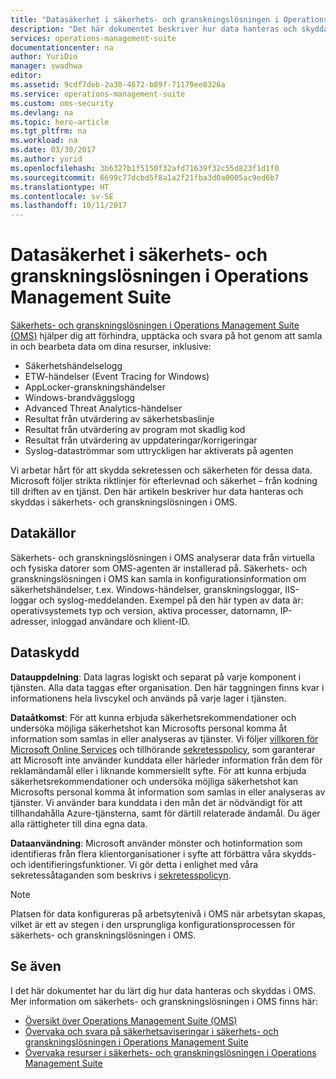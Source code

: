 ```yaml
---
title: "Datasäkerhet i säkerhets- och granskningslösningen i Operations Management Suite | Microsoft Docs"
description: "Det här dokumentet beskriver hur data hanteras och skyddas i säkerhets- och granskningslösningen i Operations Management Suite."
services: operations-management-suite
documentationcenter: na
author: YuriDio
manager: swadhwa
editor: 
ms.assetid: 9cdf7deb-2a30-4672-b89f-71179ee8326a
ms.service: operations-management-suite
ms.custom: oms-security
ms.devlang: na
ms.topic: hero-article
ms.tgt_pltfrm: na
ms.workload: na
ms.date: 03/30/2017
ms.author: yurid
ms.openlocfilehash: 3b6327b1f5150f32afd71639f32c55d823f1d1f0
ms.sourcegitcommit: 6699c77dcbd5f8a1a2f21fba3d0a0005ac9ed6b7
ms.translationtype: HT
ms.contentlocale: sv-SE
ms.lasthandoff: 10/11/2017
---
```

# <a name="operations-management-suite-security-and-audit-solution-data-security"></a>Datasäkerhet i säkerhets- och granskningslösningen i Operations Management Suite
[Säkerhets- och granskningslösningen i Operations Management Suite (OMS)](operations-management-suite-overview.md) hjälper dig att förhindra, upptäcka och svara på hot genom att samla in och bearbeta data om dina resurser, inklusive:

* Säkerhetshändelselogg
* ETW-händelser (Event Tracing for Windows)
* AppLocker-granskningshändelser
* Windows-brandväggslogg
* Advanced Threat Analytics-händelser
* Resultat från utvärdering av säkerhetsbaslinje
* Resultat från utvärdering av program mot skadlig kod
* Resultat från utvärdering av uppdateringar/korrigeringar
* Syslog-dataströmmar som uttryckligen har aktiverats på agenten

Vi arbetar hårt för att skydda sekretessen och säkerheten för dessa data. Microsoft följer strikta riktlinjer för efterlevnad och säkerhet – från kodning till driften av en tjänst.
Den här artikeln beskriver hur data hanteras och skyddas i säkerhets- och granskningslösningen i OMS.

## <a name="data-sources"></a>Datakällor
Säkerhets- och granskningslösningen i OMS analyserar data från virtuella och fysiska datorer som OMS-agenten är installerad på. Säkerhets- och granskningslösningen i OMS kan samla in konfigurationsinformation om säkerhetshändelser, t.ex. Windows-händelser, granskningsloggar, IIS-loggar och syslog-meddelanden. Exempel på den här typen av data är: operativsystemets typ och version, aktiva processer, datornamn, IP-adresser, inloggad användare och klient-ID.  

## <a name="data-protection"></a>Dataskydd
**Datauppdelning**: Data lagras logiskt och separat på varje komponent i tjänsten. Alla data taggas efter organisation. Den här taggningen finns kvar i informationens hela livscykel och används på varje lager i tjänsten. 

**Dataåtkomst**: För att kunna erbjuda säkerhetsrekommendationer och undersöka möjliga säkerhetshot kan Microsofts personal komma åt information som samlas in eller analyseras av tjänster. Vi följer [villkoren för Microsoft Online Services](http://www.microsoftvolumelicensing.com/DocumentSearch.aspx?Mode=3&DocumentTypeId=31) och tillhörande [sekretesspolicy](https://www.microsoft.com/privacystatement/en-us/OnlineServices/Default.aspx), som garanterar att Microsoft inte använder kunddata eller härleder information från dem för reklamändamål eller i liknande kommersiellt syfte. För att kunna erbjuda säkerhetsrekommendationer och undersöka möjliga säkerhetshot kan Microsofts personal komma åt information som samlas in eller analyseras av tjänster. Vi använder bara kunddata i den mån det är nödvändigt för att tillhandahålla Azure-tjänsterna, samt för därtill relaterade ändamål. Du äger alla rättigheter till dina egna data.

**Dataanvändning**: Microsoft använder mönster och hotinformation som identifieras från flera klientorganisationer i syfte att förbättra våra skydds- och identifieringsfunktioner. Vi gör detta i enlighet med våra sekretessåtaganden som beskrivs i [sekretesspolicyn](https://www.microsoft.com/privacystatement/en-us/OnlineServices/Default.aspx).

> [!NOTE]
> Platsen för data konfigureras på arbetsytenivå i OMS när arbetsytan skapas, vilket är ett av stegen i den ursprungliga konfigurationsprocessen för säkerhets- och granskningslösningen i OMS.
> 
> 

## <a name="see-also"></a>Se även
I det här dokumentet har du lärt dig hur data hanteras och skyddas i OMS. Mer information om säkerhets- och granskningslösningen i OMS finns här:

* [Översikt över Operations Management Suite (OMS)](operations-management-suite-overview.md)
* [Övervaka och svara på säkerhetsaviseringar i säkerhets- och granskningslösningen i Operations Management Suite](oms-security-responding-alerts.md)
* [Övervaka resurser i säkerhets- och granskningslösningen i Operations Management Suite](oms-security-monitoring-resources.md)

